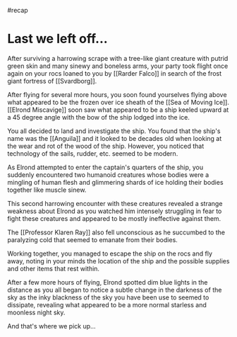 #recap 
# Last we left off...
After surviving a harrowing scrape with a tree-like giant creature with putrid green skin and many sinewy and boneless arms, your party took flight once again on your rocs loaned to you by [[Rarder Falco]] in search of the frost giant fortress of [[Svardborg]].

After flying for several more hours, you soon found yourselves flying above what appeared to be the frozen over ice sheath of the [[Sea of Moving Ice]]. [[Elrond Miscavige]] soon saw what appeared to be a ship keeled upward at a 45 degree angle with the bow of the ship lodged into the ice.

You all decided to land and investigate the ship. You found that the ship's name was the [[Anguila]] and it looked to be decades old when looking at the wear and rot of the wood of the ship. However, you noticed that technology of the sails, rudder, etc. seemed to be modern.

As Elrond attempted to enter the captain's quarters of the ship, you suddenly encountered two humanoid creatures whose bodies were a mingling of human flesh and glimmering shards of ice holding their bodies together like muscle sinew.

This second harrowing encounter with these creatures revealed a strange weakness about Elrond as you watched him intensely struggling in fear to fight these creatures and appeared to be mostly ineffective against them.

The [[Professor Klaren Ray]] also fell unconscious as he succumbed to the paralyzing cold that seemed to emanate from their bodies.

Working together, you managed to escape the ship on the rocs and fly away, noting in your minds the location of the ship and the possible supplies and other items that rest within.

After a few more hours of flying, Elrond spotted dim blue lights in the distance as you all began to notice a subtle change in the darkness of the sky as the inky blackness of the sky you have been use to seemed to dissipate, revealing what appeared to be a more normal starless and moonless night sky.

And that's where we pick up...
